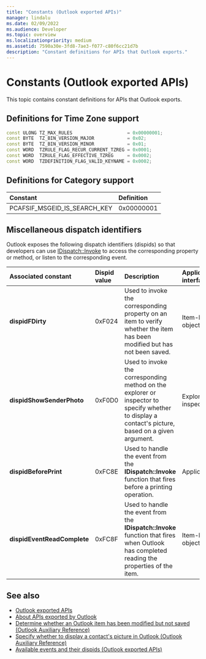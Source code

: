 ```yaml
---
title: "Constants (Outlook exported APIs)"
manager: lindalu
ms.date: 02/09/2022
ms.audience: Developer
ms.topic: overview
ms.localizationpriority: medium
ms.assetid: 7590a30e-3fd8-7ae3-f077-c80f6cc21d7b
description: "Constant definitions for APIs that Outlook exports."
---
```


# Constants (Outlook exported APIs)

This topic contains constant definitions for APIs that Outlook exports.
  
## Definitions for Time Zone support

```cpp
const ULONG TZ_MAX_RULES                    = 0x00000001;  
const BYTE  TZ_BIN_VERSION_MAJOR            = 0x02;  
const BYTE  TZ_BIN_VERSION_MINOR            = 0x01; 
const WORD  TZRULE_FLAG_RECUR_CURRENT_TZREG = 0x0001; 
const WORD  TZRULE_FLAG_EFFECTIVE_TZREG     = 0x0002; 
const WORD  TZDEFINITION_FLAG_VALID_KEYNAME = 0x0002;
```

## Definitions for Category support

|**Constant**|**Definition**|
|:-----|:-----|
|PCAFSIF_MSGEID_IS_SEARCH_KEY |0x00000001 |
   
## Miscellaneous dispatch identifiers

Outlook exposes the following dispatch identifiers (dispids) so that developers can use [IDispatch::Invoke](/previous-versions/windows/desktop/api/oaidl/nf-oaidl-idispatch-invoke.md) to access the corresponding property or method, or listen to the corresponding event. 
  
|**Associated constant**|**Dispid value**|**Description**|**Applicable interface**|
|:-----|:-----|:-----|:-----|
|**dispidFDirty** | 0xF024 |Used to invoke the corresponding property on an item to verify whether the item has been modified but has not been saved. |Item-level objects |
|**dispidShowSenderPhoto** | 0xF0D0 |Used to invoke the corresponding method on the explorer or inspector to specify whether to display a contact's picture, based on a given argument. |Explorer or inspector |
|**dispidBeforePrint** | 0xFC8E |Used to handle the event from the **IDispatch::Invoke** function that fires before a printing operation. |Application |
|**dispidEventReadComplete** | 0xFC8F |Used to handle the event from the **IDispatch::Invoke** function that fires when Outlook has completed reading the properties of the item. |Item-level objects |
   
## See also

- [Outlook exported APIs](outlook-exported-apis.md)
- [About APIs exported by Outlook](about-apis-exported-by-outlook.md)
- [Determine whether an Outlook item has been modified but not saved (Outlook Auxiliary Reference)](how-to-determine-if-outlook-item-has-been-modified-but-not-saved.md)
- [Specify whether to display a contact's picture in Outlook (Outlook Auxiliary Reference)](https://docs.microsoft.com/previous-versions/office/gg262879(v=office.15))
- [Available events and their dispids (Outlook exported APIs)](available-events-and-their-dispids-outlook-exported-apis.md)

